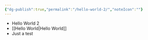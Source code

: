 ```yaml
---
{"dg-publish":true,"permalink":"/hello-world-2/","noteIcon":""}
---
```


- Hello World 2
- [[Hello World\|Hello World]]
- Just a test